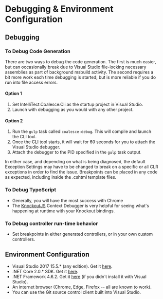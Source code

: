 Debugging & Environment Configuration
=====================================

## Debugging

### To Debug Code Generation
There are two ways to debug the code generation. The first is much easier, but can occasionally break due to Visual Studio file-locking necessary assemblies as part of background msbuild activity. The second requires a bit more work each time debugging is started, but is more reliable if you do run into file access errors. 

#### Option 1
1. Set IntelliTect.Coalesce.Cli as the startup project in Visual Studio.
2. Launch with debugging as you would with any other project.

#### Option 2
1. Run the `gulp` task called `coalesce:debug`. This will compile and launch the CLI tool.
2. Once the CLI tool starts, it will wait for 60 seconds for you to attach the Visual Studio debugger.
3. Attach the debugger to the PID specified in the `gulp` task output.

In either case, and depending on what is being diagnosed, the default Exception Settings may have to be changed to break on a specific or all CLR exceptions in order to find the issue. Breakpoints can be placed in any code as expected, including inside the .cshtml template files.

### To Debug TypeScript
* Generally, you will have the most success with Chrome
* The [KnockoutJS](https://chrome.google.com/webstore/detail/knockoutjs-context-debugg/oddcpmchholgcjgjdnfjmildmlielhof) Context Debugger is very helpful for seeing what's happening at runtime with your Knockout bindings.

### To Debug controller run-time behavior
* Set breakpoints in either generated controllers, or in your own custom controllers.

## Environment Configuration
* Visual Studio 2017 15.5.* (any edition).  Get it [here](https://www.visualstudio.com/downloads/).
* .NET Core 2.0.* SDK.  Get it [here](https://www.microsoft.com/net/download/windows).
* .NET Framework 4.6.2.  Get it [here](https://www.microsoft.com/net/download/windows) (if you didn't install it with Visual Studio).
* An internet browser (Chrome, Edge, Firefox -- all are known to work).
* You can use the Git source control client built into Visual Studio.

